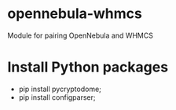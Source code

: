 # opennebula-whmcs 
Module for pairing OpenNebula and WHMCS

# Install Python packages 

- pip install pycryptodome; 
- pip install configparser;
